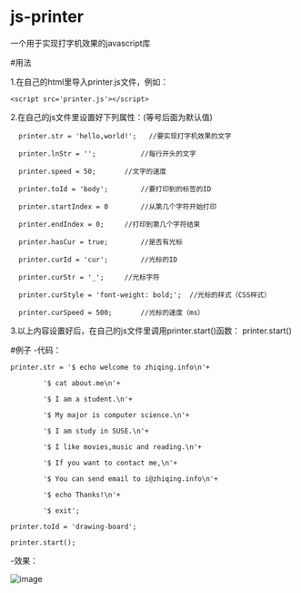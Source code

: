 # js-printer
一个用于实现打字机效果的javascript库

#用法

1.在自己的html里导入printer.js文件，例如：  

	<script src='printer.js'></script>

2.在自己的js文件里设置好下列属性：(等号后面为默认值)

      printer.str = 'hello,world!';   //要实现打字机效果的文字
  
      printer.lnStr = '';			//每行开头的文字

      printer.speed = 50;		//文字的速度

      printer.toId = 'body';		//要打印到的标签的ID

      printer.startIndex = 0		//从第几个字符开始打印

      printer.endIndex = 0;		//打印到第几个字符结束

      printer.hasCur = true;		//是否有光标

      printer.curId = 'cur';		//光标的ID

      printer.curStr = '_';		//光标字符

      printer.curStyle = 'font-weight: bold;';	//光标的样式（CSS样式）

      printer.curSpeed = 500;		//光标的速度（ms）
      
3.以上内容设置好后，在自己的js文件里调用printer.start()函数：
	printer.start()

#例子
-代码：

	printer.str = '$ echo welcome to zhiqing.info\n'+
	
			'$ cat about.me\n'+
			
			'$ I am a student.\n'+
			
			'$ My major is computer science.\n'+
			
			'$ I am study in SUSE.\n'+
			
			'$ I like movies,music and reading.\n'+
			
			'$ If you want to contact me,\n'+
			
			'$ You can send email to i@zhiqing.info\n'+
			
			'$ echo Thanks!\n'+
			
			'$ exit';
			
	printer.toId = 'drawing-board';

	printer.start();


-效果：

![image](http://zhiqing.info/images/GIF.gif)
